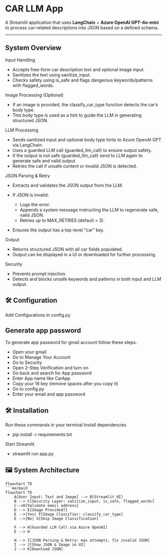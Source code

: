 # CAR LLM App

A Streamlit application that uses **LangChain** + **Azure OpenAI GPT-4o-mini** to process car-related descriptions into JSON based on a defined schema.

---

## System Overview
Input Handling
- Accepts free-form car description text and optional image input.
- Sanitizes the text using sanitize_input.
- Checks safety using is_safe and flags dangerous keywords/patterns with flagged_words.
  
Image Processing (Optional)
- If an image is provided, the classify_car_type function detects the car’s body type.
- This body type is used as a hint to guide the LLM in generating structured JSON.
  
LLM Processing
- Sends sanitized input and optional body type hints to Azure OpenAI GPT via LangChain.
- Uses a guarded LLM call (guarded_llm_call) to ensure output safety.
- if the output is not safe (guarded_llm_call) send to LLM again to generate safe and valid output 
- Retries the call if unsafe content or invalid JSON is detected.
  
JSON Parsing & Retry
- Extracts and validates the JSON output from the LLM.
- If JSON is invalid:
  
   - Logs the error.
   - Appends a system message instructing the LLM to regenerate safe, valid JSON.
   - Retries up to MAX_RETRIES (default = 3).
     
- Ensures the output has a top-level "car" key.
  
Output
- Returns structured JSON with all car fields populated.
- Output can be displayed in a UI or downloaded for further processing.
  
Security
- Prevents prompt injection.
- Detects and blocks unsafe keywords and patterns in both input and LLM output.

## 🛠 Configuration

Add Configurations in config.py
## Generate app password
To generate app password for gmail account follow these steps.
- Open your gmail 
- Go to Manage Your Account
- Go to Security
- Open 2-Step Verification and turn on
- Go back and search for App password
- Enter App name like CarApp
- Copy your 16 key (remove spaces after you copy it)
- Go to config.py
- Enter your email and app password
  
## 🛠 Installation
Run these commands in your terminal
Install dependencies
   
- pip install -r requirements.txt

Start Streamlit

- streamlit run app.py

## 🖼 System Architecture
```mermaid
flowchart TD
```mermaid
flowchart TD
    A[User Input: Text and Image] --> B[Streamlit UI]
    B --> C[Security Layer: sanitize_input, is_safe, flagged_words]
    C-->D[Validate email address]
    D --> E{Image Provided?}
    E -->|Yes| F[Image Classifier: classify_car_type]
    E -->|No| G[Skip Image Classification]

    F --> H[Guarded LLM Call via Azure OpenAI]
    E --> H

    H --> I[JSON Parsing & Retry: max attempts, fix invalid JSON]
    I --> J[Show JSON & Image in UI]
    J --> K[Download JSON]

